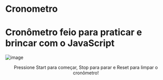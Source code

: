 # Cronometro
<h1>Cronômetro feio para praticar e brincar com o JavaScript</h1>

![image](https://github.com/Lugabe/Cronometro/assets/119985795/35603688-e498-4173-85ab-db07953509a2)

<p align= "center" >Pressione Start para começar, Stop para parar e Reset para limpar o cronômetro!</p>
